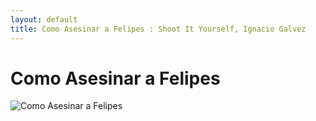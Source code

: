 ```yaml
---
layout: default
title: Como Asesinar a Felipes : Shoot It Yourself, Ignacio Galvez
---
```


# Como Asesinar a Felipes

![Como Asesinar a Felipes](http://assets.farmhouse.co/publishing/1-shoot-it-yourself/images/como-asesinar-a-felipes-1.jpg)
